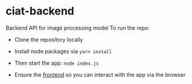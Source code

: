 # ciat-backend
Backend API for image processing model
To run the repo:

- Clone the repository locally

- Install node packages via `yarn install`

- Then start the app: `node index.js`

- Ensure the [frontend](https://github.com/janetnim/ciat-frontend/README.md) so you can interact with the app via the browser
